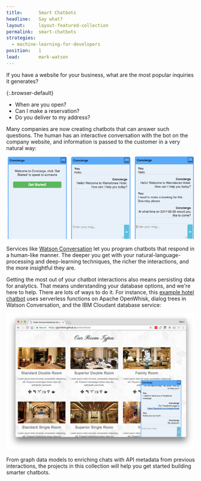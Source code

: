 ```yaml
---
title:      Smart Chatbots
headline:   Say what?
layout:     layout-featured-collection
permalink:  smart-chatbots
strategies: 
  - machine-learning-for-developers
position:	1
lead:       mark-watson
---
```


If you have a website for your business, what are the most popular inquiries it generates?

{:.browser-default}
- When are you open?
- Can I make a reservation?
- Do you deliver to my address?

Many companies are now creating chatbots that can answer such questions. The human has an interactive conversation with the bot on the company website, and information is passed to the customer in a very natural way:


![Screen shot of a hotel chatbot window close up, in three panels.](/img/concierge-chatbot.png "The concierge-chatbot demo app close up")

Services like [Watson Conversation](https://www.ibm.com/watson/services/conversation/) let you program chatbots that respond in a human-like manner. The deeper you get with your natural-language-processing and deep-learning techniques, the richer the interactions, and the more insightful they are.

Getting the most out of your chatbot interactions also means persisting data for analytics. That means understanding your database options, and we're here to help. There are lots of ways to do it. For instance, this [example hotel chatbot](https://github.com/ibm-watson-data-lab/concierge) uses serverless functions on Apache OpenWhisk, dialog trees in Watson Conversation, and the IBM Cloudant database service:

![Screen shot of a hotel chatbot application, in the context of a mock website.](/img/concierge-onsite.png "The concierge-chatbot demo app on a mock hotel website")

From graph data models to enriching chats with API metadata from previous interactions, the projects in this collection will help you get started building smarter chatbots.